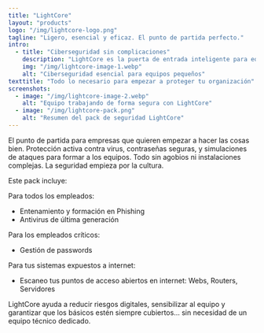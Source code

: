 ```yaml
---
title: "LightCore"
layout: "products"
logo: "/img/lightcore-logo.png"
tagline: "Ligero, esencial y eficaz. El punto de partida perfecto."
intro:
  - title: "Ciberseguridad sin complicaciones"
    description: "LightCore es la puerta de entrada inteligente para equipos pequeños que necesitan protección real sin complicaciones técnicas. Ofrece antivirus avanzado, gestor de contraseñas seguro y una plataforma de concienciación frente al phishing en un solo pack fácil de gestionar."
    img: "/img/lightcore-image-1.webp"
    alt: "Ciberseguridad esencial para equipos pequeños"
texttitle: "Todo lo necesario para empezar a proteger tu organización"
screenshots:
  - image: "/img/lightcore-image-2.webp"
    alt: "Equipo trabajando de forma segura con LightCore"
  - image: "/img/lightcore-pack.png"
    alt: "Resumen del pack de seguridad LightCore"
---
```


El punto de partida para empresas que quieren empezar a hacer las cosas bien. Protección activa contra virus, contraseñas seguras, y simulaciones de ataques para formar a los equipos. Todo sin agobios ni instalaciones complejas. La seguridad empieza por la cultura.

Este pack incluye:

Para todos los empleados:
- Entenamiento y formación en Phishing
- Antivirus de última generación

Para los empleados críticos:
- Gestión de passwords

Para tus sistemas expuestos a internet:
- Escaneo tus puntos de acceso abiertos en internet: Webs, Routers, Servidores

LightCore ayuda a reducir riesgos digitales, sensibilizar al equipo y garantizar que los básicos estén siempre cubiertos… sin necesidad de un equipo técnico dedicado.